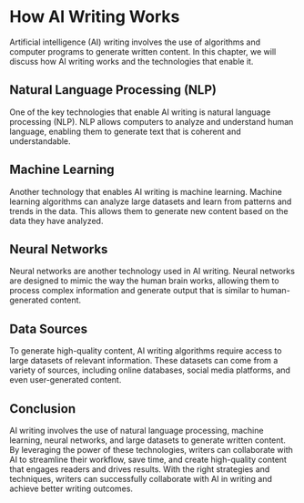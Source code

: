 How AI Writing Works
=========================================================

Artificial intelligence (AI) writing involves the use of algorithms and computer programs to generate written content. In this chapter, we will discuss how AI writing works and the technologies that enable it.

Natural Language Processing (NLP)
---------------------------------

One of the key technologies that enable AI writing is natural language processing (NLP). NLP allows computers to analyze and understand human language, enabling them to generate text that is coherent and understandable.

Machine Learning
----------------

Another technology that enables AI writing is machine learning. Machine learning algorithms can analyze large datasets and learn from patterns and trends in the data. This allows them to generate new content based on the data they have analyzed.

Neural Networks
---------------

Neural networks are another technology used in AI writing. Neural networks are designed to mimic the way the human brain works, allowing them to process complex information and generate output that is similar to human-generated content.

Data Sources
------------

To generate high-quality content, AI writing algorithms require access to large datasets of relevant information. These datasets can come from a variety of sources, including online databases, social media platforms, and even user-generated content.

Conclusion
----------

AI writing involves the use of natural language processing, machine learning, neural networks, and large datasets to generate written content. By leveraging the power of these technologies, writers can collaborate with AI to streamline their workflow, save time, and create high-quality content that engages readers and drives results. With the right strategies and techniques, writers can successfully collaborate with AI in writing and achieve better writing outcomes.
